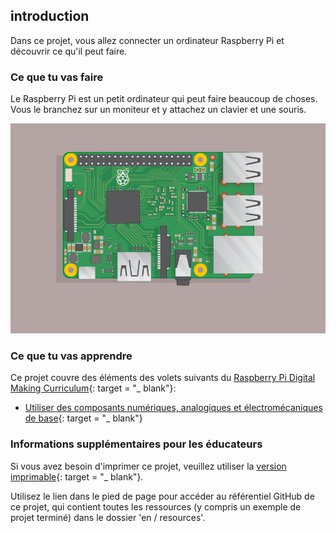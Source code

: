 ## introduction

Dans ce projet, vous allez connecter un ordinateur Raspberry Pi et découvrir ce qu'il peut faire.

### Ce que tu vas faire

Le Raspberry Pi est un petit ordinateur qui peut faire beaucoup de choses. Vous le branchez sur un moniteur et y attachez un clavier et une souris.

![capture d'écran](images/pi-plug-in.gif)

### Ce que tu vas apprendre

Ce projet couvre des éléments des volets suivants du [Raspberry Pi Digital Making Curriculum](http://rpf.io/curriculum){: target = "_ blank"}:

+ [Utiliser des composants numériques, analogiques et électromécaniques de base](https://curriculum.raspberrypi.org/physical-computing/creator/){: target = "_ blank"}

### Informations supplémentaires pour les éducateurs

Si vous avez besoin d'imprimer ce projet, veuillez utiliser la [version imprimable](https://projects.raspberrypi.org/en/projects/raspberry-pi-getting-started/print){: target = "_ blank"}.

Utilisez le lien dans le pied de page pour accéder au référentiel GitHub de ce projet, qui contient toutes les ressources (y compris un exemple de projet terminé) dans le dossier 'en / resources'.